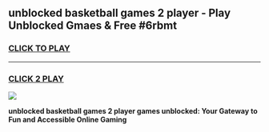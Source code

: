 
## unblocked basketball games 2 player - Play Unblocked Gmaes & Free #6rbmt
<h3>
<a href="https://news.freeplayer.one?title=unblocked_basketball_games_2_player&ref=03M">CLICK TO PLAY</a></h3>
<hr>

<h3>
<a href="https://news.freeplayer.one?title=unblocked_basketball_games_2_player&ref=03M">CLICK 2 PLAY</a>
  
</h3>

<a href="https://news.freeplayer.one?title=unblocked_basketball_games_2_player&ref=03M"><img src="https://clearcache.store/games.png"></a>


**unblocked basketball games 2 player games unblocked: Your Gateway to Fun and Accessible Online Gaming**
